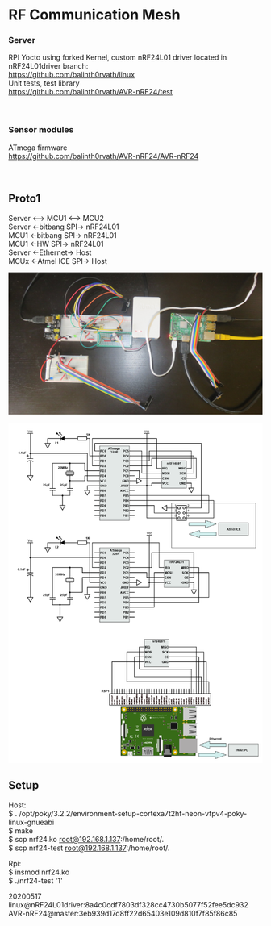 # RF Communication Mesh
### Server
RPI Yocto using forked Kernel, custom nRF24L01 driver located in nRF24L01driver branch:<br>
https://github.com/balinth0rvath/linux<br>
Unit tests, test library<br> 
https://github.com/balinth0rvath/AVR-nRF24/test<br> 
<br>
<br>
### Sensor modules
ATmega firmware<br> 
https://github.com/balinth0rvath/AVR-nRF24/AVR-nRF24<br> 
<br>
<br>
## Proto1
Server <--> MCU1 <--> MCU2<br>
Server <-bitbang SPI-> nRF24L01<br>
MCU1 <-bitbang SPI-> nRF24L01<br>
MCU1 <-HW SPI-> nRF24L01<br>
Server <-Ethernet-> Host<br>
MCUx <-Atmel ICE SPI-> Host<br>

<p float="left">  
  <img src="https://github.com/balinth0rvath/AVR-nRF24/blob/master/img/photo_proto1.JPG" width="1024" /> 
</p>
<p float="left">  
  <img src="https://github.com/balinth0rvath/AVR-nRF24/blob/master/img/schematics_proto1.png" width="1024" /> 
</p>


## Setup
Host:<br> 
$ . /opt/poky/3.2.2/environment-setup-cortexa7t2hf-neon-vfpv4-poky-linux-gnueabi<br>
$ make<br> 
$ scp nrf24.ko root@192.168.1.137:/home/root/.<br>
$ scp nrf24-test root@192.168.1.137:/home/root/.<br>

Rpi:<br>
$ insmod nrf24.ko<br>
$ ./nrf24-test '1'<br> 

20200517<br>
linux@nRF24L01driver:8a4c0cdf7803df328cc4730b5077f52fee5dc932<br>
AVR-nRF24@master:3eb939d17d8ff22d65403e109d810f7f85f86c85<br>
